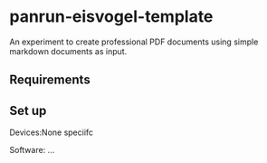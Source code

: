 # panrun-eisvogel-template

An experiment to create professional PDF documents using simple markdown documents as input.

## Requirements

## Set up

Devices:None speciifc

Software: ...
